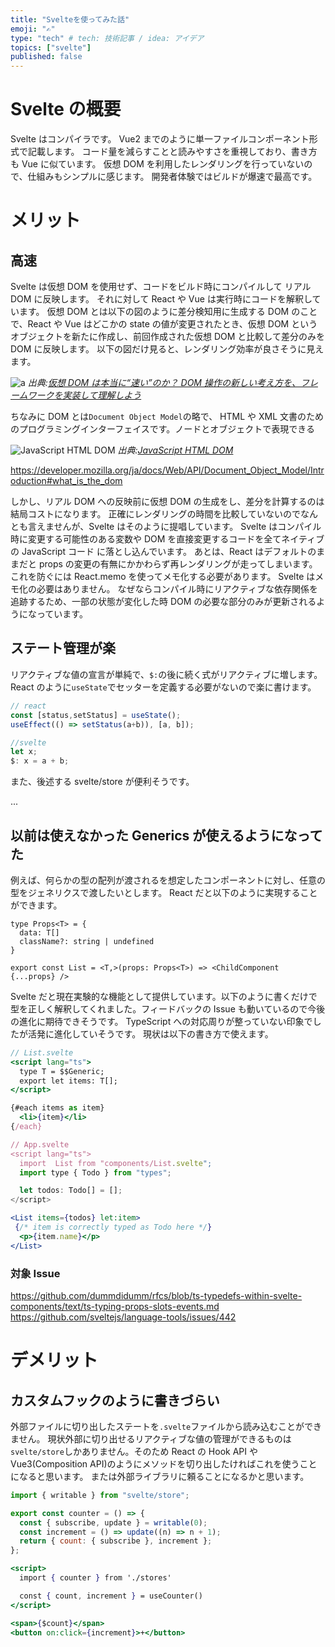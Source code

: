 ```yaml
---
title: "Svelteを使ってみた話"
emoji: "✍️"
type: "tech" # tech: 技術記事 / idea: アイデア
topics: ["svelte"]
published: false
---
```


# Svelte の概要

Svelte はコンパイラです。
Vue2 までのように単一ファイルコンポーネント形式で記載します。
コード量を減らすことと読みやすさを重視しており、書き方も Vue に似ています。
仮想 DOM を利用したレンダリングを行っていないので、仕組みもシンプルに感じます。
開発者体験ではビルドが爆速で最高です。

# メリット

## 高速

Svelte は仮想 DOM を使用せず、コードをビルド時にコンパイルして リアル DOM に反映します。
それに対して React や Vue は実行時にコードを解釈しています。
仮想 DOM とは以下の図のように差分検知用に生成する DOM のことで、React や Vue はどこかの state の値が変更されたとき、仮想 DOM というオブジェクトを新たに作成し、前回作成された仮想 DOM と比較して差分のみを DOM に反映します。
以下の図だけ見ると、レンダリング効率が良さそうに見えます。

![a](https://eh-career.com/image/contents_hub/51/51/51_06.png)
_出典:[仮想 DOM は本当に“速い”のか？ DOM 操作の新しい考え方を、フレームワークを実装して理解しよう](https://eh-career.com/engineerhub/entry/2020/02/18/103000)_

ちなみに DOM とは`Document Object Model`の略で、 HTML や XML 文書のためのプログラミングインターフェイスです。ノードとオブジェクトで表現できる

![JavaScript HTML DOM](https://www.w3schools.com/js/pic_htmltree.gif)
_出典:[JavaScript HTML DOM](https://www.w3schools.com/js/js_htmldom.asp)_

https://developer.mozilla.org/ja/docs/Web/API/Document_Object_Model/Introduction#what_is_the_dom

しかし、リアル DOM への反映前に仮想 DOM の生成をし、差分を計算するのは結局コストになります。
正確にレンダリングの時間を比較していないのでなんとも言えませんが、Svelte はそのように提唱しています。
Svelte はコンパイル時に変更する可能性のある変数や DOM を直接変更するコードを全てネイティブの JavaScript コード に落とし込んでいます。
あとは、React はデフォルトのままだと props の変更の有無にかかわらず再レンダリングが走ってしまいます。
これを防ぐには React.memo を使ってメモ化する必要があります。
Svelte はメモ化の必要はありません。
なぜならコンパイル時にリアクティブな依存関係を追跡するため、一部の状態が変化した時 DOM の必要な部分のみが更新されるようになっています。

## ステート管理が楽

リアクティブな値の宣言が単純で、`$:`の後に続く式がリアクティブに増します。
React のように`useState`でセッターを定義する必要がないので楽に書けます。

```typescript
// react
const [status,setStatus] = useState();
useEffect(() => setStatus(a+b)), [a, b]);

//svelte
let x;
$: x = a + b;
```

また、後述する svelte/store が便利そうです。

...

## 以前は使えなかった Generics が使えるようになってた

例えば、何らかの型の配列が渡されるを想定したコンポーネントに対し、任意の型をジェネリクスで渡したいとします。
React だと以下のように実現することができます。

```react
type Props<T> = {
  data: T[]
  className?: string | undefined
}

export const List = <T,>(props: Props<T>) => <ChildComponent {...props} />
```

Svelte だと現在実験的な機能として提供しています。以下のように書くだけで型を正しく解釈してくれました。フィードバックの Issue も動いているので今後の進化に期待できそうです。
TypeScript への対応周りが整っていない印象でしたが活発に進化していそうです。
現状は以下の書き方で使えます。

```jsx
// List.svelte
<script lang="ts">
  type T = $$Generic;
  export let items: T[];
</script>

{#each items as item}
  <li>{item}</li>
{/each}

// App.svelte
<script lang="ts">
  import  List from "components/List.svelte";
  import type { Todo } from "types";

  let todos: Todo[] = [];
</script>

<List items={todos} let:item>
 {/* item is correctly typed as Todo here */}
  <p>{item.name}</p>
</List>
```

### 対象 Issue

https://github.com/dummdidumm/rfcs/blob/ts-typedefs-within-svelte-components/text/ts-typing-props-slots-events.md
https://github.com/sveltejs/language-tools/issues/442

# デメリット

## カスタムフックのように書きづらい

外部ファイルに切り出したステートを`.svelte`ファイルから読み込むことができません。
現状外部に切り出せるリアクティブな値の管理ができるものは`svelte/store`しかありません。そのため React の Hook API や Vue3(Composition API)のようにメソッドを切り出したければこれを使うことになると思います。
または外部ライブラリに頼ることになるかと思います。

```js
import { writable } from "svelte/store";

export const counter = () => {
  const { subscribe, update } = writable(0);
  const increment = () => update((n) => n + 1);
  return { count: { subscribe }, increment };
};
```

```jsx
<script>
  import { counter } from './stores'

  const { count, increment } = useCounter()
</script>

<span>{$count}</span>
<button on:click={increment}>+</button>
```
